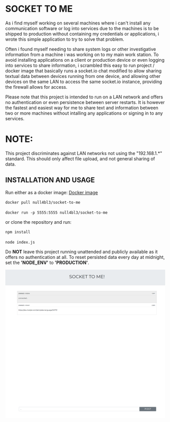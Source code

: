 # SOCKET TO ME

As i find myself working on several machines where i can't install any communication software or log into services due to the machines is to be shipped to production without containing my credentials or applications, i wrote this simple application to try to solve that problem.

Often i found myself needing to share system logs or other investigative information from a machine i was working on to my main work station. To avoid installing applications on a client or production device or even logging into services to share information, i scrambled this easy to run project / docker image that basically runs a socket.io chat modified to allow sharing textual data between devices running from one device, and allowing other devices on the same LAN to access the same socket.io instance, providing the firewall allows for access.

Please note that this project is intended to run on a LAN network and offers no authentication or even persistence between server restarts.
It is however the fastest and easiest way for me to share text and information between two or more machines without intalling any applications or signing in to any services.

# NOTE:
This project discriminates against LAN networks not using the "192.168.1.\*" standard. This should only affect file upload, and not general sharing of data.

## INSTALLATION AND USAGE

Run either as a docker image:
[Docker image](https://hub.docker.com/r/null4bl3/socket-to-me/)
```
docker pull null4bl3/socket-to-me

docker run -p 5555:5555 null4bl3/socket-to-me
```
or clone the repository and run:
```
npm install

node index.js
```


Do **NOT** leave this project running unattended and publicly available as it offers no authentication at all.
To reset persisted data every day at midnight, set the **'NODE_ENV'** to **'PRODUCTION'**.

![alt text](https://raw.githubusercontent.com/null4bl3/socket-to-me/master/scrotting.png "Scrot")
